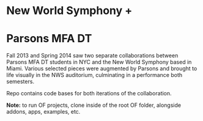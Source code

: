 New World Symphony    + 
===
Parsons MFA DT
===

Fall 2013 and Spring 2014 saw two separate collaborations between Parsons MFA DT students in NYC and the New World Symphony based in Miami. Various selected pieces were augmented by Parsons and brought to life visually in the NWS auditorium, culminating in a performance both semesters.


Repo contains code bases for both iterations of the collaboration.

**Note:** to run OF projects, clone inside of the root OF folder, alongside addons, apps, examples, etc.
